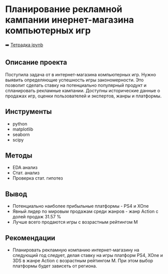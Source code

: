 # Планирование рекламной кампании инернет-магазина компьютерных игр

➡️ [Тетрадка ipynb](https://github.com/mechfil/yandex_practicum/blob/main/%D0%A1omputer%20games%20market/%D0%A1omputer%20games%20market.ipynb)

## Описание проекта
Поступила задача от в интернет-магазина компьютерных игр. Нужно выявить определяющие успешность игры закономерности. Это позволит сделать ставку на потенциально популярный продукт и спланировать рекламные кампании. Доступны исторические данные о продажах игр, оценки пользователей и экспертов, жанры и платформы.

## Инструменты
- python
- matplotlib
- seaborn
- scipy

## Методы
- EDA анализ
- Стат. анализ
- Проверка стат. гипотез

## Вывод
- Потенциально наиболее прибыльные платформы - PS4 и XOne
- Явный лидер по мировым продажам среди жанров - жанр Action с долей продаж 31.57 %
- Лучше всего продаются игры с возрастным рейтингом M

## Рекомендации
- Планировать рекламную компанию интернет-магазину на следующий год следует, делая ставку на игры платформ PS4, XOne и 3DS в жанре Action с возрастным рейтингом M. При этом выбор платформы будет зависеть от региона.